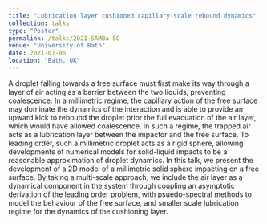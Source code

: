 ```yaml
---
title: "Lubrication layer cushioned capillary-scale rebound dynamics"
collection: talks
type: "Poster"
permalink: /talks/2021-SAMBa-SC
venue: "University of Bath"
date: 2021-07-06
location: "Bath, UK"
---
```


A droplet falling towards a free surface must first make its way through a layer of air acting as a barrier between the two liquids, preventing coalescence. In a millimetric regime, the capillary action of the free surface may dominate the dynamics of the interaction and is able to provide an upward kick to rebound the droplet prior the full evacuation of the air layer, which would have allowed coalescence. In such a regime, the trapped air acts as a lubrication layer between the impactor and the free surface. To leading order, such a millimetric droplet acts as a rigid sphere, allowing developments of numerical models for solid-liquid impacts to be a reasonable approximation of droplet dynamics. In this talk, we present the development of a 2D model of a millimetric solid sphere impacting on a free surface. By taking a multi-scale approach, we include the air layer as a dynamical component in the system through coupling an asymptotic derivation of the leading order problem, with psuedo-spectral methods to model the behaviour of the free surface, and smaller scale lubrication regime for the dynamics of the cushioning layer.
